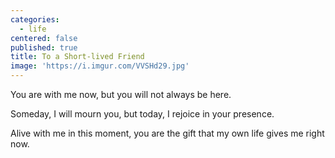 ```yaml
---
categories:
  - life
centered: false
published: true
title: To a Short-lived Friend
image: 'https://i.imgur.com/VVSHd29.jpg'
---
```

You are with me now,
but you will not always be here.

Someday,
I will mourn you,
but today,
I rejoice in your presence.

Alive with me 
in this moment,
you are the gift
that my own life gives me
right now.
